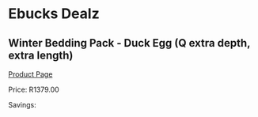 
# Ebucks Dealz
## Winter Bedding Pack - Duck Egg (Q extra depth, extra length)
[Product Page](https://www.ebucks.com/web/shop/productSelected.do?prodId=1066979406&catId=704984344)

Price: R1379.00

Savings: 


	